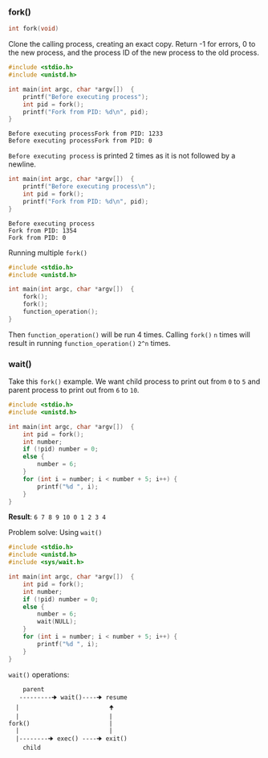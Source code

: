### fork()

```c
int fork(void)
```

Clone the calling process, creating an exact copy. Return -1 for errors, 0 to the new process, and the process ID of the new process to the old process.

```c
#include <stdio.h>
#include <unistd.h>

int main(int argc, char *argv[])  {
	printf("Before executing process");
	int pid = fork();
	printf("Fork from PID: %d\n", pid);
}
```
```
Before executing processFork from PID: 1233
Before executing processFork from PID: 0
```
``Before executing process`` is printed 2 times as it is not followed by a newline.

```c
int main(int argc, char *argv[])  {
	printf("Before executing process\n");
	int pid = fork();
	printf("Fork from PID: %d\n", pid);
}
```
```
Before executing process
Fork from PID: 1354
Fork from PID: 0
```

Running multiple ``fork()``
```c
#include <stdio.h>
#include <unistd.h>

int main(int argc, char *argv[])  {
	fork();
    fork();
    function_operation();
}
```

Then ``function_operation()`` will be run 4 times. Calling ``fork()`` ``n`` times will result in running ``function_operation()`` ``2^n`` times.

### wait()

Take this ``fork()`` example. We want child process to print out from ``0`` to ``5`` and parent process to print out from ``6`` to ``10``.

```c
#include <stdio.h>
#include <unistd.h>

int main(int argc, char *argv[])  {
	int pid = fork();
	int number;
	if (!pid) number = 0;
	else {
		number = 6;
	}	
	for (int i = number; i < number + 5; i++) {
		printf("%d ", i);
	}	
}
```
**Result**: ``6 7 8 9 10 0 1 2 3 4``

Problem solve: Using ``wait()``

```c
#include <stdio.h>
#include <unistd.h>
#include <sys/wait.h>

int main(int argc, char *argv[])  {
	int pid = fork();
	int number;
	if (!pid) number = 0;
	else {
		number = 6;
		wait(NULL);
	}	
	for (int i = number; i < number + 5; i++) {
		printf("%d ", i);
	}	
}
```

``wait()`` operations:

```
    parent
   ---------🠊 wait()----🠊 resume
  |                         🠉
  |                         |
fork()                      |
  |                         |
  |--------🠊 exec() ----🠊 exit()
    child
```